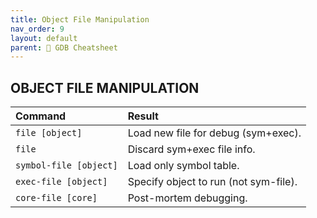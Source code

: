 ```yaml
---
title: Object File Manipulation
nav_order: 9
layout: default
parent: 📑 GDB Cheatsheet
---
```


## **OBJECT FILE MANIPULATION**

| Command                | Result                                |
| :--------------------- | :------------------------------------ |
| `file [object]`        | Load new file for debug (sym+exec).   |
| `file`                 | Discard sym+exec file info.           |
| `symbol-file [object]` | Load only symbol table.               |
| `exec-file [object]`   | Specify object to run (not sym-file). |
| `core-file [core]`     | Post-mortem debugging.                |